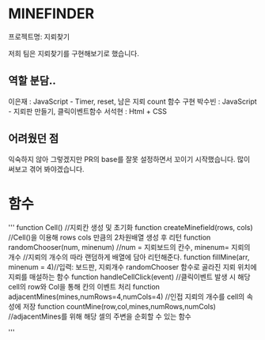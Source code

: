 # MINEFINDER
프로젝트명: 지뢰찾기

저희 팀은 지뢰찾기를 구현해보기로 했습니다.

## 역할 분담..
이은재 : JavaScript - Timer, reset, 남은 지뢰 count 함수 구현
박수빈 : JavaScript - 지뢰판 만들기, 클릭이벤트함수
서석현 : Html + CSS

## 어려웠던 점
익숙하지 않아 그렇겠지만 PR의 base를 잘못 설정하면서 꼬이기 시작했습니다.
많이 써보고 겪어 봐야겠습니다.

# 함수
'''
function Cell() //지뢰칸 생성 및 초기화
function createMinefield(rows, cols) //Cell()을 이용해 rows cols 만큼의 2차원배열 생성 후 리턴
function randomChooser(num, minenum) //num = 지뢰보드의 칸수, minenum= 지뢰의 개수
//지뢰의 개수의 따라 랜덤하게 배열에 담아 리턴해준다.
function fillMine(arr, minenum = 4)//입력: 보드판, 지뢰개수 randomChooser 함수로 골라진 지뢰 위치에 지뢰를 매설하는 함수
function handleCellClick(event) //클릭이벤트 발생 시 해당 cell의 row와 Col을 통해 칸의 이벤트 처리
function adjacentMines(mines,numRows=4,numCols=4) //인접 지뢰의 개수를 cell의 속성에 저장
function countMine(row,col,mines,numRows,numCols) //adjacentMines를 위해 해당 셀의 주변을 순회할 수 있는 함수




'''
